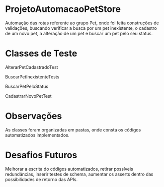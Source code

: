 # ProjetoAutomacaoPetStore
Automação das rotas referente ao grupo Pet, onde foi feita construções de validações, buscando verificar a busca por um pet inexistente, o cadastro de um novo pet, a alteração de um pet e buscar um pet pelo seu status.

# Classes de Teste

AlterarPetCadastradoTest

BuscarPetInexistenteTests

BuscarPetPeloStatus

CadastrarNovoPetTest

# Observações

As classes foram organizadas em pastas, onde consta os códigos automatizados implementados.

# Desafios Futuros

Melhorar a escrita do códigos automatizados, retirar possíveis redundâncias, inserir testes de schema, aumentar os asserts dentro das possibilidades de retorno das APIs.
